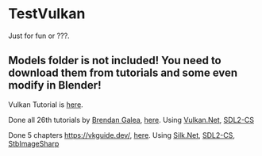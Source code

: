 # TestVulkan

Just for fun or ???.

## Models folder is not included! You need to download them from tutorials and some even modify in Blender!

Vulkan Tutorial is [here](https://github.com/TiLied/TestVulkan/tree/vulkanTutorial).

Done all 26th tutorials by [Brendan Galea](https://www.youtube.com/c/BrendanGalea), [here](https://github.com/TiLied/TestVulkan/tree/master/TestVulkan/TutorialYT).
Using [Vulkan.Net](https://github.com/EvergineTeam/Vulkan.NET), [SDL2-CS](https://github.com/flibitijibibo/SDL2-CS)

Done 5 chapters https://vkguide.dev/, [here](https://github.com/TiLied/TestVulkan/tree/master/TestVulkan/vkguide).
Using [Silk.Net](https://github.com/dotnet/Silk.NET), [SDL2-CS](https://github.com/flibitijibibo/SDL2-CS), [StbImageSharp](https://github.com/StbSharp/StbImageSharp)
